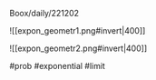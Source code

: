 Boox/daily/221202

![[expon_geometr1.png#invert|400]]

![[expon_geometr2.png#invert|400]]

#prob #exponential #limit 
